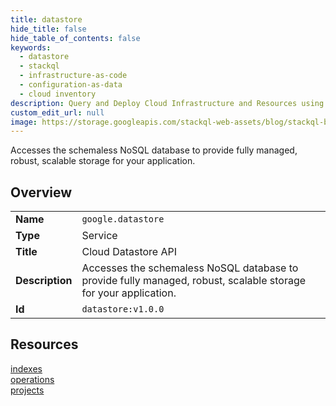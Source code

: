 ```yaml
---
title: datastore
hide_title: false
hide_table_of_contents: false
keywords:
  - datastore
  - stackql
  - infrastructure-as-code
  - configuration-as-data
  - cloud inventory
description: Query and Deploy Cloud Infrastructure and Resources using SQL
custom_edit_url: null
image: https://storage.googleapis.com/stackql-web-assets/blog/stackql-blog-post-featured-image.png
---
```

Accesses the schemaless NoSQL database to provide fully managed, robust, scalable storage for your application.   
    

## Overview
<table><tbody>
<tr><td><b>Name</b></td><td><code>google.datastore</code></td></tr>
<tr><td><b>Type</b></td><td>Service</td></tr>
<tr><td><b>Title</b></td><td>Cloud Datastore API</td></tr>
<tr><td><b>Description</b></td><td>Accesses the schemaless NoSQL database to provide fully managed, robust, scalable storage for your application. </td></tr>
<tr><td><b>Id</b></td><td><code>datastore:v1.0.0</code></td></tr>
</tbody></table>

## Resources
<div class="row">
<div class="providerDocColumn">
<a href="/providers/google/datastore/indexes/">indexes</a><br />
<a href="/providers/google/datastore/operations/">operations</a><br />
</div>
<div class="providerDocColumn">
<a href="/providers/google/datastore/projects/">projects</a><br />
</div>
</div>
